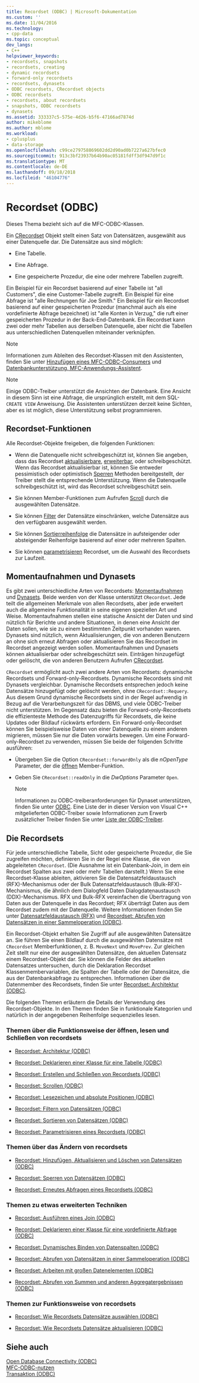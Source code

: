 ```yaml
---
title: Recordset (ODBC) | Microsoft-Dokumentation
ms.custom: ''
ms.date: 11/04/2016
ms.technology:
- cpp-data
ms.topic: conceptual
dev_langs:
- C++
helpviewer_keywords:
- recordsets, snapshots
- recordsets, creating
- dynamic recordsets
- forward-only recordsets
- recordsets, dynasets
- ODBC recordsets, CRecordset objects
- ODBC recordsets
- recordsets, about recordsets
- snapshots, ODBC recordsets
- dynasets
ms.assetid: 333337c5-575e-4d26-b5f6-47166ad7874d
author: mikeblome
ms.author: mblome
ms.workload:
- cplusplus
- data-storage
ms.openlocfilehash: c99ce279758869602dd2d90ad0b7227a627bfec0
ms.sourcegitcommit: 913c3bf23937b64b90ac05181fdff3df947d9f1c
ms.translationtype: MT
ms.contentlocale: de-DE
ms.lasthandoff: 09/18/2018
ms.locfileid: "46104776"
---
```

# <a name="recordset-odbc"></a>Recordset (ODBC)

Dieses Thema bezieht sich auf die MFC-ODBC-Klassen.  
  
Ein [CRecordset](../../mfc/reference/crecordset-class.md) Objekt stellt einen Satz von Datensätzen, ausgewählt aus einer Datenquelle dar. Die Datensätze aus sind möglich:  
  
- Eine Tabelle.  
  
- Eine Abfrage.  
  
- Eine gespeicherte Prozedur, die eine oder mehrere Tabellen zugreift.  
  
Ein Beispiel für ein Recordset basierend auf einer Tabelle ist "all Customers", die eine Customer-Tabelle zugreift. Ein Beispiel für eine Abfrage ist "alle Rechnungen für Joe Smith." Ein Beispiel für ein Recordset basierend auf einer gespeicherten Prozedur (manchmal auch als eine vordefinierte Abfrage bezeichnet) ist "alle Konten in Verzug," die ruft einer gespeicherten Prozedur in der Back-End-Datenbank. Ein Recordset kann zwei oder mehr Tabellen aus derselben Datenquelle, aber nicht die Tabellen aus unterschiedlichen Datenquellen miteinander verknüpfen.  
  
> [!NOTE]
>  Informationen zum Ableiten des Recordset-Klassen mit den Assistenten, finden Sie unter [Hinzufügen eines MFC-ODBC-Consumers](../../mfc/reference/adding-an-mfc-odbc-consumer.md) und [Datenbankunterstützung, MFC-Anwendungs-Assistent](../../mfc/reference/database-support-mfc-application-wizard.md).  
  
> [!NOTE]
>  Einige ODBC-Treiber unterstützt die Ansichten der Datenbank. Eine Ansicht in diesem Sinn ist eine Abfrage, die ursprünglich erstellt, mit dem SQL- `CREATE VIEW` Anweisung. Die Assistenten unterstützen derzeit keine Sichten, aber es ist möglich, diese Unterstützung selbst programmieren.  
  
##  <a name="_core_recordset_capabilities"></a> Recordset-Funktionen  

Alle Recordset-Objekte freigeben, die folgenden Funktionen:  
  
- Wenn die Datenquelle nicht schreibgeschützt ist, können Sie angeben, dass das Recordset [aktualisierbare](../../data/odbc/recordset-adding-updating-and-deleting-records-odbc.md), [erweiterbar](../../data/odbc/recordset-adding-updating-and-deleting-records-odbc.md), oder schreibgeschützt. Wenn das Recordset aktualisierbar ist, können Sie entweder pessimistisch oder optimistisch [Sperren](../../data/odbc/recordset-locking-records-odbc.md) Methoden bereitgestellt, der Treiber stellt die entsprechende Unterstützung. Wenn die Datenquelle schreibgeschützt ist, wird das Recordset schreibgeschützt sein.  
  
- Sie können Member-Funktionen zum Aufrufen [Scroll](../../data/odbc/recordset-scrolling-odbc.md) durch die ausgewählten Datensätze.  
  
- Sie können [Filter](../../data/odbc/recordset-filtering-records-odbc.md) der Datensätze einschränken, welche Datensätze aus den verfügbaren ausgewählt werden.  
  
- Sie können [Sortierreihenfolge](../../data/odbc/recordset-sorting-records-odbc.md) die Datensätze in aufsteigender oder absteigender Reihenfolge basierend auf einer oder mehreren Spalten.  
  
- Sie können [parametrisieren](../../data/odbc/recordset-parameterizing-a-recordset-odbc.md) Recordset, um die Auswahl des Recordsets zur Laufzeit.  
  
##  <a name="_core_snapshots_and_dynasets"></a> Momentaufnahmen und Dynasets  

Es gibt zwei unterschiedliche Arten von Recordsets: [Momentaufnahmen](../../data/odbc/snapshot.md) und [Dynasets](../../data/odbc/dynaset.md). Beide werden von der Klasse unterstützt `CRecordset`. Jede teilt die allgemeinen Merkmale von allen Recordsets, aber jede erweitert auch die allgemeine Funktionalität in seine eigenen speziellen Art und Weise. Momentaufnahmen stellen eine statische Ansicht der Daten und sind nützlich für Berichte und andere Situationen, in denen eine Ansicht der Daten sollen, wie sie zu einem bestimmten Zeitpunkt vorhanden waren. Dynasets sind nützlich, wenn Aktualisierungen, die von anderen Benutzern an ohne sich erneut Abfragen oder aktualisieren Sie das Recordset im Recordset angezeigt werden sollen. Momentaufnahmen und Dynasets können aktualisierbar oder schreibgeschützt sein. Einträgen hinzugefügt oder gelöscht, die von anderen Benutzern Aufrufen [CRecordset](../../mfc/reference/crecordset-class.md#requery).  
  
`CRecordset` ermöglicht auch zwei andere Arten von Recordsets: dynamische Recordsets und Forward-only-Recordsets. Dynamische Recordsets sind mit Dynasets vergleichbar. Dynamische Recordsets entsprechen jedoch keine Datensätze hinzugefügt oder gelöscht werden, ohne `CRecordset::Requery`. Aus diesem Grund dynamische Recordsets sind in der Regel aufwendig in Bezug auf die Verarbeitungszeit für das DBMS, und viele ODBC-Treiber nicht unterstützen. Im Gegensatz dazu bieten die Forward-only-Recordsets die effizienteste Methode des Datenzugriffs für Recordsets, die keine Updates oder Bildlauf rückwärts erfordern. Ein Forward-only-Recordset können Sie beispielsweise Daten von einer Datenquelle zu einem anderen migrieren, müssen Sie nur die Daten vorwärts bewegen. Um eine Forward-only-Recordset zu verwenden, müssen Sie beide der folgenden Schritte ausführen:  
  
- Übergeben Sie die Option `CRecordset::forwardOnly` als die *nOpenType* Parameter, der die [öffnen](../../mfc/reference/crecordset-class.md#open) Member-Funktion.  
  
- Geben Sie `CRecordset::readOnly` in die *DwOptions* Parameter `Open`.  
  
    > [!NOTE]
    >  Informationen zu ODBC-treiberanforderungen für Dynaset unterstützen, finden Sie unter [ODBC](../../data/odbc/odbc-basics.md). Eine Liste der in dieser Version von Visual C++ mitgelieferten ODBC-Treiber sowie Informationen zum Erwerb zusätzlicher Treiber finden Sie unter [Liste der ODBC-Treiber](../../data/odbc/odbc-driver-list.md).  
  
##  <a name="_core_your_recordsets"></a> Die Recordsets  

Für jede unterschiedliche Tabelle, Sicht oder gespeicherte Prozedur, die Sie zugreifen möchten, definieren Sie in der Regel eine Klasse, die von abgeleiteten `CRecordset`. (Die Ausnahme ist ein Datenbank-Join, in dem ein Recordset Spalten aus zwei oder mehr Tabellen darstellt.) Wenn Sie eine Recordset-Klasse ableiten, aktivieren Sie die Datensatzfeldaustausch (RFX)-Mechanismus oder der Bulk Datensatzfeldaustausch (Bulk-RFX)-Mechanismus, die ähnlich dem Dialogfeld Daten Dialogdatenaustausch (DDX)-Mechanismus. RFX und Bulk-RFX vereinfachen die Übertragung von Daten aus der Datenquelle in das Recordset; RFX überträgt Daten aus dem Recordset zudem mit der Datenquelle. Weitere Informationen finden Sie unter [Datensatzfeldaustausch (RFX)](../../data/odbc/record-field-exchange-rfx.md) und [Recordset: Abrufen von Datensätzen in einer Sammeloperation (ODBC)](../../data/odbc/recordset-fetching-records-in-bulk-odbc.md).  
  
Ein Recordset-Objekt erhalten Sie Zugriff auf alle ausgewählten Datensätze an. Sie führen Sie einen Bildlauf durch die ausgewählten Datensätze mit `CRecordset` Memberfunktionen, z. B. `MoveNext` und `MovePrev`. Zur gleichen Zeit stellt nur eine der ausgewählten Datensätze, den aktuellen Datensatz einem Recordset-Objekt dar. Sie können die Felder des aktuellen Datensatzes untersuchen, durch die Deklaration Recordset Klassenmembervariablen, die Spalten der Tabelle oder der Datensätze, die aus der Datenbankabfrage zu entsprechen. Informationen über die Datenmember des Recordsets, finden Sie unter [Recordset: Architektur (ODBC)](../../data/odbc/recordset-architecture-odbc.md).  
  
Die folgenden Themen erläutern die Details der Verwendung des Recordset-Objekte. In den Themen finden Sie in funktionale Kategorien und natürlich in der angegebenen Reihenfolge sequenzielles lesen.  
  
### <a name="topics-about-the-mechanics-of-opening-reading-and-closing-recordsets"></a>Themen über die Funktionsweise der öffnen, lesen und Schließen von recordsets  
  
- [Recordset: Architektur (ODBC)](../../data/odbc/recordset-architecture-odbc.md)  
  
- [Recordset: Deklarieren einer Klasse für eine Tabelle (ODBC)](../../data/odbc/recordset-declaring-a-class-for-a-table-odbc.md)  
  
- [Recordset: Erstellen und Schließen von Recordsets (ODBC)](../../data/odbc/recordset-creating-and-closing-recordsets-odbc.md)  
  
- [Recordset: Scrollen (ODBC)](../../data/odbc/recordset-scrolling-odbc.md)  
  
- [Recordset: Lesezeichen und absolute Positionen (ODBC)](../../data/odbc/recordset-bookmarks-and-absolute-positions-odbc.md)  
  
- [Recordset: Filtern von Datensätzen (ODBC)](../../data/odbc/recordset-filtering-records-odbc.md)  
  
- [Recordset: Sortieren von Datensätzen (ODBC)](../../data/odbc/recordset-sorting-records-odbc.md)  
  
- [Recordset: Parametrisieren eines Recordsets (ODBC)](../../data/odbc/recordset-parameterizing-a-recordset-odbc.md)  
  
### <a name="topics-about-the-mechanics-of-modifying-recordsets"></a>Themen über das Ändern von recordsets  
  
- [Recordset: Hinzufügen, Aktualisieren und Löschen von Datensätzen (ODBC)](../../data/odbc/recordset-adding-updating-and-deleting-records-odbc.md)  
  
- [Recordset: Sperren von Datensätzen (ODBC)](../../data/odbc/recordset-locking-records-odbc.md)  
  
- [Recordset: Erneutes Abfragen eines Recordsets (ODBC)](../../data/odbc/recordset-requerying-a-recordset-odbc.md)  
  
### <a name="topics-about-somewhat-more-advanced-techniques"></a>Themen zu etwas erweiterten Techniken  
  
- [Recordset: Ausführen eines Join (ODBC)](../../data/odbc/recordset-performing-a-join-odbc.md)  
  
- [Recordset: Deklarieren einer Klasse für eine vordefinierte Abfrage (ODBC)](../../data/odbc/recordset-declaring-a-class-for-a-predefined-query-odbc.md)  
  
- [Recordset: Dynamisches Binden von Datenspalten (ODBC)](../../data/odbc/recordset-dynamically-binding-data-columns-odbc.md)  
  
- [Recordset: Abrufen von Datensätzen in einer Sammeloperation (ODBC)](../../data/odbc/recordset-fetching-records-in-bulk-odbc.md)  
  
- [Recordset: Arbeiten mit großen Datenelementen (ODBC)](../../data/odbc/recordset-working-with-large-data-items-odbc.md)  
  
- [Recordset: Abrufen von Summen und anderen Aggregatergebnissen (ODBC)](../../data/odbc/recordset-obtaining-sums-and-other-aggregate-results-odbc.md)  
  
### <a name="topics-about-how-recordsets-work"></a>Themen zur Funktionsweise von recordsets  
  
- [Recordset: Wie Recordsets Datensätze auswählen (ODBC)](../../data/odbc/recordset-how-recordsets-select-records-odbc.md)  
  
- [Recordset: Wie Recordsets Datensätze aktualisieren (ODBC)](../../data/odbc/recordset-how-recordsets-update-records-odbc.md)  
  
## <a name="see-also"></a>Siehe auch  

[Open Database Connectivity (ODBC)](../../data/odbc/open-database-connectivity-odbc.md)<br/>
[MFC-ODBC-nutzen](../../mfc/reference/adding-an-mfc-odbc-consumer.md)<br/>
[Transaktion (ODBC)](../../data/odbc/transaction-odbc.md)